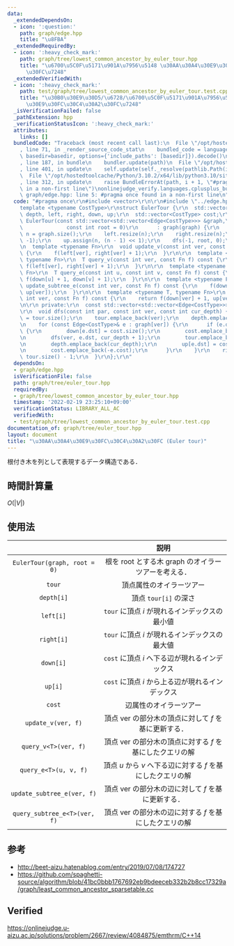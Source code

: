 ```yaml
---
data:
  _extendedDependsOn:
  - icon: ':question:'
    path: graph/edge.hpp
    title: "\u8FBA"
  _extendedRequiredBy:
  - icon: ':heavy_check_mark:'
    path: graph/tree/lowest_common_ancestor_by_euler_tour.hpp
    title: "\u6700\u5C0F\u5171\u901A\u7956\u5148 \u30AA\u30A4\u30E9\u30FC\u30C4\u30A2\
      \u30FC\u7248"
  _extendedVerifiedWith:
  - icon: ':heavy_check_mark:'
    path: test/graph/tree/lowest_common_ancestor_by_euler_tour.test.cpp
    title: "\u30B0\u30E9\u30D5/\u6728/\u6700\u5C0F\u5171\u901A\u7956\u5148 \u30AA\u30A4\
      \u30E9\u30FC\u30C4\u30A2\u30FC\u7248"
  _isVerificationFailed: false
  _pathExtension: hpp
  _verificationStatusIcon: ':heavy_check_mark:'
  attributes:
    links: []
  bundledCode: "Traceback (most recent call last):\n  File \"/opt/hostedtoolcache/Python/3.10.2/x64/lib/python3.10/site-packages/onlinejudge_verify/documentation/build.py\"\
    , line 71, in _render_source_code_stat\n    bundled_code = language.bundle(stat.path,\
    \ basedir=basedir, options={'include_paths': [basedir]}).decode()\n  File \"/opt/hostedtoolcache/Python/3.10.2/x64/lib/python3.10/site-packages/onlinejudge_verify/languages/cplusplus.py\"\
    , line 187, in bundle\n    bundler.update(path)\n  File \"/opt/hostedtoolcache/Python/3.10.2/x64/lib/python3.10/site-packages/onlinejudge_verify/languages/cplusplus_bundle.py\"\
    , line 401, in update\n    self.update(self._resolve(pathlib.Path(included), included_from=path))\n\
    \  File \"/opt/hostedtoolcache/Python/3.10.2/x64/lib/python3.10/site-packages/onlinejudge_verify/languages/cplusplus_bundle.py\"\
    , line 312, in update\n    raise BundleErrorAt(path, i + 1, \"#pragma once found\
    \ in a non-first line\")\nonlinejudge_verify.languages.cplusplus_bundle.BundleErrorAt:\
    \ graph/edge.hpp: line 5: #pragma once found in a non-first line\n"
  code: "#pragma once\r\n#include <vector>\r\n\r\n#include \"../edge.hpp\"\r\n\r\n\
    template <typename CostType>\r\nstruct EulerTour {\r\n  std::vector<int> tour,\
    \ depth, left, right, down, up;\r\n  std::vector<CostType> cost;\r\n\r\n  explicit\
    \ EulerTour(const std::vector<std::vector<Edge<CostType>>> &graph,\r\n       \
    \              const int root = 0)\r\n      : graph(graph) {\r\n    const int\
    \ n = graph.size();\r\n    left.resize(n);\r\n    right.resize(n);\r\n    down.assign(n,\
    \ -1);\r\n    up.assign(n, (n - 1) << 1);\r\n    dfs(-1, root, 0);\r\n  }\r\n\r\
    \n  template <typename Fn>\r\n  void update_v(const int ver, const Fn f) const\
    \ {\r\n    f(left[ver], right[ver] + 1);\r\n  }\r\n\r\n  template <typename T,\
    \ typename Fn>\r\n  T query_v(const int ver, const Fn f) const {\r\n    return\
    \ f(left[ver], right[ver] + 1);\r\n  }\r\n\r\n  template <typename T, typename\
    \ Fn>\r\n  T query_e(const int u, const int v, const Fn f) const {\r\n    return\
    \ f(down[u] + 1, down[v] + 1);\r\n  }\r\n\r\n  template <typename Fn>\r\n  void\
    \ update_subtree_e(const int ver, const Fn f) const {\r\n    f(down[ver] + 1,\
    \ up[ver]);\r\n  }\r\n\r\n  template <typename T, typename Fn>\r\n  T query_subtree_e(const\
    \ int ver, const Fn f) const {\r\n    return f(down[ver] + 1, up[ver]);\r\n  }\r\
    \n\r\n private:\r\n  const std::vector<std::vector<Edge<CostType>>> graph;\r\n\
    \r\n  void dfs(const int par, const int ver, const int cur_depth) {\r\n    left[ver]\
    \ = tour.size();\r\n    tour.emplace_back(ver);\r\n    depth.emplace_back(cur_depth);\r\
    \n    for (const Edge<CostType>& e : graph[ver]) {\r\n      if (e.dst != par)\
    \ {\r\n        down[e.dst] = cost.size();\r\n        cost.emplace_back(e.cost);\r\
    \n        dfs(ver, e.dst, cur_depth + 1);\r\n        tour.emplace_back(ver);\r\
    \n        depth.emplace_back(cur_depth);\r\n        up[e.dst] = cost.size();\r\
    \n        cost.emplace_back(-e.cost);\r\n      }\r\n    }\r\n    right[ver] =\
    \ tour.size() - 1;\r\n  }\r\n};\r\n"
  dependsOn:
  - graph/edge.hpp
  isVerificationFile: false
  path: graph/tree/euler_tour.hpp
  requiredBy:
  - graph/tree/lowest_common_ancestor_by_euler_tour.hpp
  timestamp: '2022-02-19 23:25:10+09:00'
  verificationStatus: LIBRARY_ALL_AC
  verifiedWith:
  - test/graph/tree/lowest_common_ancestor_by_euler_tour.test.cpp
documentation_of: graph/tree/euler_tour.hpp
layout: document
title: "\u30AA\u30A4\u30E9\u30FC\u30C4\u30A2\u30FC (Euler tour)"
---
```


根付き木を列として表現するデータ構造である．


## 時間計算量

$O(\lvert V \rvert)$


## 使用法

||説明|
|:--:|:--:|
|`EulerTour(graph, root = 0)`|根を $\mathrm{root}$ とする木 $\mathrm{graph}$ のオイラーツアーを考える．|
|`tour`|頂点属性のオイラーツアー|
|`depth[i]`|頂点 `tour[i]` の深さ|
|`left[i]`|`tour` に頂点 $i$ が現れるインデックスの最小値|
|`right[i]`|`tour` に頂点 $i$ が現れるインデックスの最大値|
|`down[i]`|`cost` に頂点 $i$ へ下る辺が現れるインデックス|
|`up[i]`|`cost` に頂点 $i$ から上る辺が現れるインデックス|
|`cost`|辺属性のオイラーツアー|
|`update_v(ver, f)`|頂点 $\mathrm{ver}$ の部分木の頂点に対して $f$ を基に更新する．|
|`query_v<T>(ver, f)`|頂点 $\mathrm{ver}$ の部分木の頂点に対する $f$ を基にしたクエリの解|
|`query_e<T>(u, v, f)`|頂点 $u$ から $v$ へ下る辺に対する $f$ を基にしたクエリの解|
|`update_subtree_e(ver, f)`|頂点 $\mathrm{ver}$ の部分木の辺に対して $f$ を基に更新する．|
|`query_subtree_e<T>(ver, f)`|頂点 $\mathrm{ver}$ の部分木の辺に対する $f$ を基にしたクエリの解|


## 参考

- http://beet-aizu.hatenablog.com/entry/2019/07/08/174727
- https://github.com/spaghetti-source/algorithm/blob/41bc0bbb1767692eb9bdeeceb332b2b8cc17329a/graph/least_common_ancestor_sparsetable.cc


## Verified

https://onlinejudge.u-aizu.ac.jp/solutions/problem/2667/review/4084875/emthrm/C++14
